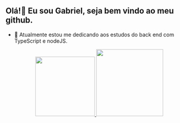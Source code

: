 ## Olá!👋 Eu sou Gabriel, seja bem vindo ao meu github.

- 🌱 Atualmente estou me dedicando aos estudos do back end com TypeScript e nodeJS.

<div align="center">
  <a href="https://github.com/Programmer-Gabriel-Santos">
  <img height="160em" src="https://github-readme-stats.vercel.app/api?username=Programmer-Gabriel-Santos&show_icons=true&theme=dracula&include_all_commits=true&count_private=true"/>
  <img height="180em" src="https://github-readme-stats.vercel.app/api/top-langs/?username=Programmer-Gabriel-Santos&layout=compact&langs_count=7&theme=dracula"/>
</div>
